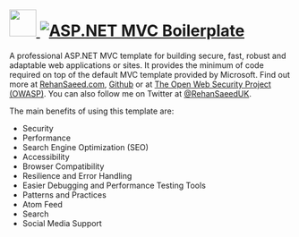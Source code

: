 # [<img src="https://cdn.rawgit.com/AdmiringWorm/chocolatey-packages/a152ddfe1473f0ba5a0d837afe3f8c5678fbd7f1/icons/asp-net-mvc-boilerplate.png" height="48" width="48" /> ![ASP.NET MVC Boilerplate](https://img.shields.io/chocolatey/v/asp-net-mvc-boilerplate.svg?label=ASP.NET%20MVC%20Boilerplate&style=for-the-badge)](https://chocolatey.org/packages/asp-net-mvc-boilerplate)

A professional ASP.NET MVC template for building secure, fast, robust and adaptable web applications or sites. It provides the minimum of code required on top of the default MVC	template provided by Microsoft. Find out more at [RehanSaeed.com](http://rehansaeed.com/asp-net-mvc-boilerplate/), [Github](https://github.com/RehanSaeed/ASP.NET-MVC-Boilerplate) or at [The Open Web Security Project (OWASP)](https://www.owasp.org/index.php/OWASP_ASP.NET_MVC_Boilerplate_Project). You can also follow me on Twitter at [@RehanSaeedUK](https://twitter.com/rehansaeeduk).

The main benefits of using this template are:
- Security
- Performance
- Search Engine Optimization (SEO)
- Accessibility
- Browser Compatibility
- Resilience and Error Handling
- Easier Debugging and Performance Testing Tools
- Patterns and Practices
- Atom Feed
- Search
- Social Media Support
